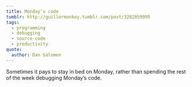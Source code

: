 ```yaml
---
title: Monday’s code
tumblr: http://guillermonkey.tumblr.com/post/3282859995
tags:
  - programming
  - debugging
  - source-code
  - productivity
quote:
  author: Dan Salomon
---
```


Sometimes it pays to stay in bed on Monday, rather than spending the rest of the week debugging Monday’s code.
